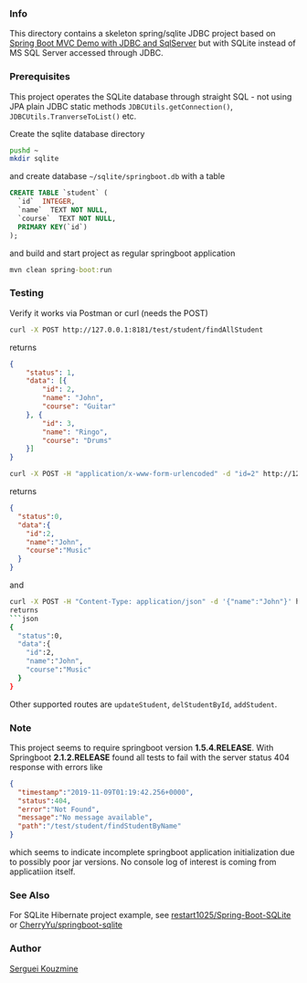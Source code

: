 ### Info

This directory contains a skeleton spring/sqlite JDBC project based on
[Spring Boot MVC Demo with JDBC and SqlServer](https://github.com/wuwei1024/SpringBoot-MVC-JDBC-SqlServer) but with SQLite
instead  of MS SQL Server accessed through JDBC.


### Prerequisites

This project operates the SQLite database through straight SQL - not using JPA
plain JDBC static methods `JDBCUtils.getConnection()`, `JDBCUtils.TranverseToList()` etc.

Create the sqlite database directory

```sh
pushd ~
mkdir sqlite
```
and create database `~/sqlite/springboot.db` with a table
```sql
CREATE TABLE `student` (
  `id`  INTEGER,
  `name`  TEXT NOT NULL,
  `course`  TEXT NOT NULL,
  PRIMARY KEY(`id`)
);
```
and build and start project as regular springboot application
```cmd
mvn clean spring-boot:run
```

### Testing

Verify it works via Postman or curl (needs the POST)
```sh
curl -X POST http://127.0.0.1:8181/test/student/findAllStudent
```
returns
```json
{
    "status": 1,
    "data": [{
        "id": 2,
        "name": "John",
        "course": "Guitar"
    }, {
        "id": 3,
        "name": "Ringo",
        "course": "Drums"
    }]
}
```
```sh
curl -X POST -H "application/x-www-form-urlencoded" -d "id=2" http://127.0.0.1:8181/test/student/findStudentById
```
returns
```json
{
  "status":0,
  "data":{
    "id":2,
    "name":"John",
    "course":"Music"
  }
}
```
and

```sh
curl -X POST -H "Content-Type: application/json" -d '{"name":"John"}' http://127.0.0.1:8181/test/student/findStudentByName
returns
```json
{
  "status":0,
  "data":{
    "id":2,
    "name":"John",
    "course":"Music"
  }
}
```

Other supported routes are `updateStudent`, `delStudentById`, `addStudent`.

### Note

This project seems to require springboot version __1.5.4.RELEASE__.
With Springboot __2.1.2.RELEASE__ found all tests to fail with the server status 404 response
with errors like
```json
{
  "timestamp":"2019-11-09T01:19:42.256+0000",
  "status":404,
  "error":"Not Found",
  "message":"No message available",
  "path":"/test/student/findStudentByName"
}
```
which seems to indicate incomplete springboot application initialization due to possibly poor jar versions. No console log of interest is coming from applicatiion itself.

### See Also

For SQLite Hibernate project example, see [restart1025/Spring-Boot-SQLite](https://github.com/restart1025/Spring-Boot-SQLite)
or [CherryYu/springboot-sqlite](https://github.com/CherryYu/springboot-sqlite)

### Author
[Serguei Kouzmine](kouzmine_serguei@yahoo.com)
